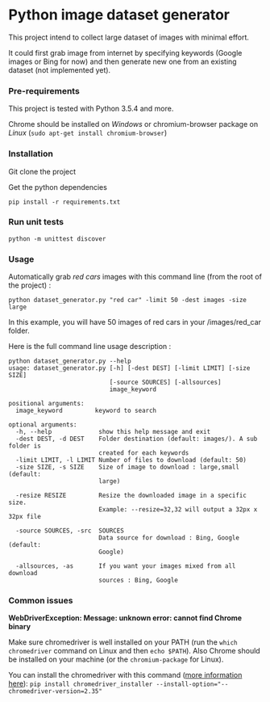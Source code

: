 # Python image dataset generator

This project intend to collect large dataset of images with minimal effort.

It could first grab image from internet by specifying keywords (Google images or Bing for now) and then generate new one from an existing dataset (not implemented yet).

### Pre-requirements

This project is tested with Python 3.5.4 and more.

Chrome should be installed on *Windows* or chromium-browser package on *Linux* (`sudo apt-get install chromium-browser`)

### Installation

Git clone the project

Get the python dependencies

`pip install -r requirements.txt`

### Run unit tests

```
python -m unittest discover
```

### Usage

Automatically grab *red cars* images with this command line (from the root of the project) :

```
python dataset_generator.py "red car" -limit 50 -dest images -size large
```
    
In this example, you will have 50 images of red cars in your /images/red_car folder. 

Here is the full command line usage description : 

```
python dataset_generator.py --help
usage: dataset_generator.py [-h] [-dest DEST] [-limit LIMIT] [-size SIZE]
                            [-source SOURCES] [-allsources]
                            image_keyword

positional arguments:
  image_keyword         keyword to search

optional arguments:
  -h, --help             show this help message and exit
  -dest DEST, -d DEST    Folder destination (default: images/). A sub folder is
                         created for each keywords
  -limit LIMIT, -l LIMIT Number of files to download (default: 50)
  -size SIZE, -s SIZE    Size of image to download : large,small (default:
                         large)
                        
  -resize RESIZE         Resize the downloaded image in a specific size.
                         Example: --resize=32,32 will output a 32px x 32px file
                        
  -source SOURCES, -src  SOURCES
                         Data source for download : Bing, Google (default:
                         Google)
                        
  -allsources, -as       If you want your images mixed from all download
                         sources : Bing, Google
```

### Common issues

**WebDriverException: Message: unknown error: cannot find Chrome binary**

Make sure chromedriver is well installed on your PATH (run the `which chromedriver` command on Linux and then `echo $PATH`). Also Chrome should be installed on your machine (or the `chromium-package` for Linux).

You can install the chromedriver with this command ([more information here](https://pypi.python.org/pypi/chromedriver_installer)):
`pip install chromedriver_installer --install-option="--chromedriver-version=2.35"`
